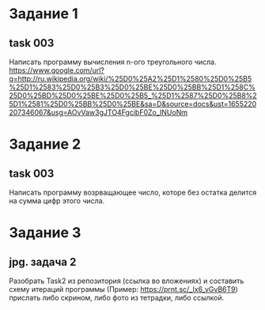 













# Задание 1
## task 003
Написать программу вычисления n-ого треугольного числа. https://www.google.com/url?q=http://ru.wikipedia.org/wiki/%25D0%25A2%25D1%2580%25D0%25B5%25D1%2583%25D0%25B3%25D0%25BE%25D0%25BB%25D1%258C%25D0%25BD%25D0%25BE%25D0%25B5_%25D1%2587%25D0%25B8%25D1%2581%25D0%25BB%25D0%25BE&sa=D&source=docs&ust=1655220207346067&usg=AOvVaw3gJTO4FgcibF0Zo_INUoNm

# Задание 2
## task 003
Написать программу возрващающее число, которе без остатка делится на сумма цифр этого числа.

# Задание 3
## jpg. задача 2
Разобрать Task2 из репозитория (ссылка во вложениях) и составить схему итераций программы (Пример: https://prnt.sc/_Ix6_yGvB6T9) прислать либо скрином, либо фото из тетрадки, либо ссылкой.

